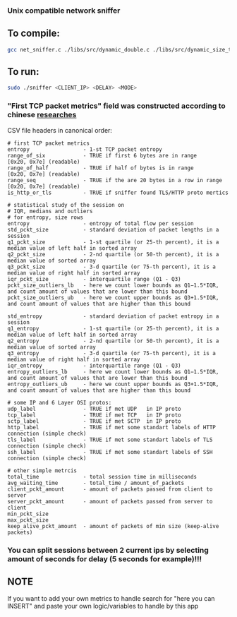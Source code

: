 ### Unix compatible network sniffer

## To compile:
```bash
gcc net_sniffer.c ./libs/src/dynamic_double.c ./libs/src/dynamic_size_t.c ./libs/src/dynamic_flow_stats.c -o sniffer -lpcap -lm -lwebsockets
```

## To run:
```bash
sudo ./sniffer <CLIENT_IP> <DELAY> <MODE>
```
### "First TCP packet metrics" field was constructed according to chinese <a href="https://gfw.report/publications/usenixsecurity23/en/#6-understanding-the-blocking-strategies" target="_blank">researches</a>
CSV file headers in canonical order:
```
# first TCP packet metrics
entropy                 - 1-st TCP packet entropy 
range_of_six            - TRUE if first 6 bytes are in range            [0x20, 0x7e] (readable) 
range_of_half           - TRUE if half of bytes is in range             [0x20, 0x7e] (readable) 
range_seq               - TRUE if the are 20 bytes in a row in range    [0x20, 0x7e] (readable) 
is_http_or_tls          - TRUE if sniffer found TLS/HTTP proto mertics 

# statistical study of the session on 
# IQR, medians and outliers
# for entropy, size rows
entropy                 - entropy of total flow per session
std_pckt_size           - standard deviation of packet lengths in a session
q1_pckt_size            - 1-st quartile (or 25-th percent), it is a median value of left half in sorted array
q2_pckt_size            - 2-nd quartile (or 50-th percent), it is a median value of sorted array
q3_pckt_size            - 3-d quartile (or 75-th percent), it is a median value of right half in sorted array
iqr_pckt_size           - interquartile range (Q1 - Q3)
pckt_size_outliers_lb   - here we count lower bounds as Q1−1.5*IQR, and count amount of values that are lower than this bound
pckt_size_outliers_ub   - here we count upper bounds as Q3+1.5*IQR, and count amount of values that are higher than this bound

std_entropy             - standard deviation of packet entropy in a session
q1_entropy              - 1-st quartile (or 25-th percent), it is a median value of left half in sorted array
q2_entropy              - 2-nd quartile (or 50-th percent), it is a median value of sorted array
q3_entropy              - 3-d quartile (or 75-th percent), it is a median value of right half in sorted array
iqr_entropy             - interquartile range (Q1 - Q3)
entropy_outliers_lb     - here we count lower bounds as Q1−1.5*IQR, and count amount of values that are lower than this bound
entropy_outliers_ub     - here we count upper bounds as Q3+1.5*IQR, and count amount of values that are higher than this bound

# some IP and 6 Layer OSI protos:
udp_label               - TRUE if met UDP   in IP proto
tcp_label               - TRUE if met TCP   in IP proto
sctp_label              - TRUE if met SCTP  in IP proto
http_label              - TRUE if met some standart labels of HTTP connection (simple check)
tls_label               - TRUE if met some standart labels of TLS connection (simple check)
ssh_label               - TRUE if met some standart labels of SSH connection (simple check)

# other simple metrcis
total_time              - total session time in milliseconds
avg_waiting_time        - total_time / amount_of_packets
client_pckt_amount      - amount of packets passed from client to server
server_pckt_amount      - amount of packets passed from server to client
min_pckt_size
max_pckt_size
keep_alive_pckt_amount  - amount of packets of min size (keep-alive packets)
```

### You can split sessions between 2 current ips by selecting amount of seconds for delay (5 seconds for example)!!!


## NOTE
If you want to add your own metrics to handle search for "here you can INSERT" and paste your own logic/variables to handle by this app
